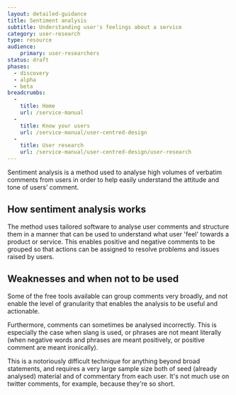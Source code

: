 ```yaml
---
layout: detailed-guidance
title: Sentiment analysis
subtitle: Understanding user's feelings about a service
category: user-research
type: resource
audience:
    primary: user-researchers
status: draft
phases:
  - discovery
  - alpha
  - beta
breadcrumbs:
  -
    title: Home
    url: /service-manual
  -
    title: Know your users
    url: /service-manual/user-centred-design
  -
    title: User research
    url: /service-manual/user-centred-design/user-research
---
```


Sentiment analysis is a method used to analyse high volumes of verbatim comments from users in order to help easily understand the attitude and tone of users’ comment.

## How sentiment analysis works

The method uses tailored software to analyse user comments and structure them in a manner that can be used to understand what user 'feel' towards a product or service. This enables positive and negative comments to be grouped so that actions can be assigned to resolve problems and issues raised by users.

## Weaknesses and when not to be used

Some of the free tools available can group comments very broadly, and not enable the level of granularity that enables the analysis to be useful and actionable.

Furthermore, comments can sometimes be analysed incorrectly. This is especially the case when slang is used, or phrases are not meant literally (when negative words and phrases are meant positively, or positive comment are meant ironically).

This is a notoriously difficult technique for anything beyond broad statements, and requires a very large sample size both of seed (already analysed) material and of commentary from each user. It's not much use on twitter comments, for example, because they're so short.
